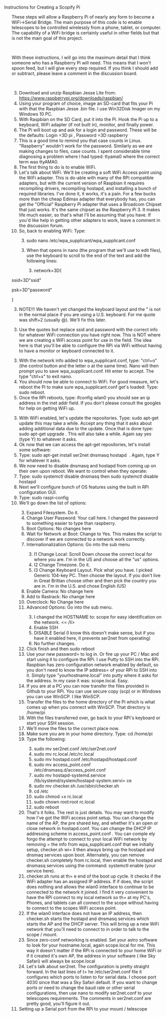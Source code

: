 

<html xmlns:o=3D"urn:schemas-microsoft-com:office:office"
xmlns:dt=3D"uuid:C2F41010-65B3-11d1-A29F-00AA00C14882"
xmlns=3D"http://www.w3.org/TR/REC-html40">

<head>
<meta http-equiv=3DContent-Type content=3D"text/html; charset=3Dutf-8">
<meta name=3DProgId content=3DOneNote.File>
<meta name=3DGenerator content=3D"Microsoft OneNote 15">
<link id=3DMain-File rel=3DMain-File href=3DNewSection2.htm>
<link rel=3DFile-List href=3D"NewSection2_files/filelist.xml">
</head>

<body lang=3Den-US style=3D'font-family:Calibri;font-size:11.0pt'>

<div style=3D'direction:ltr;border-width:100%'>

<div style=3D'direction:ltr;margin-top:0in;margin-left:0in;width:7.6375in'>

<div style=3D'direction:ltr;margin-top:0in;margin-left:.0333in;width:4.5805=
in'>

<p style=3D'margin:0in;font-family:"Calibri Light";font-size:20.0pt'>Instructions
for Creating a Scopify Pi</p>

</div>

<div style=3D'direction:ltr;margin-top:.0388in;margin-left:.0333in;width:2.=
3861in'>

</div>

<div style=3D'direction:ltr;margin-top:.4305in;margin-left:0in;width:7.6375in'>

<ul style=3D'margin-left:.0326in;direction:ltr;unicode-bidi:embed;margin-top:
 0in;margin-bottom:0in'>
 <p style=3D'margin:0in;font-family:Calibri;font-size:11.0pt'>These steps will
 allow a Raspberry Pi of nearly any form to become a WiFi-&gt;Serial Bridge.
 The main purpose of this code is to enable telescopes to be controlled
 wirelessly from a phone, tablet, or computer. The capability of a WiFi bridge
 is certainly useful in other fields but that is not the main goal of this
 project.</p>
 <p style=3D'margin:0in;font-family:Calibri;font-size:11.0pt'>&nbsp;</p>
 <p style=3D'margin:0in;font-family:Calibri;font-size:11.0pt'>With these
 instructions, I will go into the maximum detail that I think someone who has a
 Raspberry Pi will need. This means that I won't spoon feed, but I will give
 every step required. If you think I should add or subtract, please leave a
 comment in the discussion board.</p>
 <p style=3D'margin:0in;font-family:Calibri;font-size:11.0pt'>&nbsp;</p>
 <ol type=3D1 style=3D'margin-left:.375in;direction:ltr;unicode-bidi:embed;
  margin-top:0in;margin-bottom:0in;font-family:Calibri;font-size:11.0pt;
  font-weight:normal;font-style:normal'>
  <li value=3D1 style=3D'margin-top:0;margin-bottom:0;vertical-align:middle'><span
      style=3D'font-family:Calibri;font-size:11.0pt;font-weight:normal;
      font-style:normal;font-family:Calibri;font-size:11.0pt'>Download and
      unzip Raspbian Jesse Lite from: </span><a
      href=3D"https://www.raspberrypi.org/downloads/raspbian/"><span
      style=3D'font-family:Calibri;font-size:11.0pt;font-family:Calibri;
      font-size:11.0pt'>https://www.raspberrypi.org/downloads/raspbian/</span></a><span
      style=3D'font-family:Calibri;font-size:11.0pt;font-weight:normal;
      font-style:normal;font-family:Calibri;font-size:11.0pt'> </span></li>
  <li style=3D'margin-top:0;margin-bottom:0;vertical-align:middle'><span
      style=3D'font-family:Calibri;font-size:11.0pt'>Using your program of
      choice, image an SD-card that fits your Pi with that the Raspbian Jesse
      .bin file. I use Win32Disk Imager on my Windows 10 PC.</span></li>
  <li style=3D'margin-top:0;margin-bottom:0;vertical-align:middle'><span
      style=3D'font-family:Calibri;font-size:11.0pt'>With Raspbian on the SD
      Card, put it into the Pi. Hook the Pi up to a keyboard, WiFi adapter (if
      not built in), monitor, and finally power.</span></li>
  <li style=3D'margin-top:0;margin-bottom:0;vertical-align:middle'><span
      style=3D'font-family:Calibri;font-size:11.0pt'>The Pi will boot up and ask
      for a login and password. These will be the defaults: Login =3D</span><span
      style=3D'font-family:Calibri;font-size:16.0pt'> pi</span><span
      style=3D'font-family:Calibri;font-size:11.0pt'> , Password =3D </span><span
      style=3D'font-family:Calibri;font-size:16.0pt'>raspberry</span></li>
  <li style=3D'margin-top:0;margin-bottom:0;vertical-align:middle'><span
      style=3D'font-family:Calibri;font-size:11.0pt'>This is a good time to
      remind you that case counts in Linux. &quot;Raspberry&quot; wouldn't work
      for the password. Similarly as we are making changes to files, case
      counts. I spent considerable time diagnosing a problem where I had typed:
      ttyama0 where the correct term was ttyAMA0. </span></li>
  <li style=3D'margin-top:0;margin-bottom:0;vertical-align:middle'><span
      style=3D'font-family:Calibri;font-size:11.0pt'>The first thing to do is to
      enable WiFi.</span></li>
  <li style=3D'margin-top:0;margin-bottom:0;vertical-align:middle'><span
      style=3D'font-family:Calibri;font-size:11.0pt'>Let's talk about WiFi. We'll
      be creating a soft WiFi Access point using the WiFi adapter. This is
      do-able with many of the RPi compatible adapters, but with the current
      version of Raspbian it requires recompiling drivers, recompiling hostapd,
      and installing a bunch of required libraries. I've done it, it works,
      it's a pain. For a few bucks more than the cheap Edimax adapter that
      everybody has, you can get the &quot;Official&quot; Raspberry Pi adapter
      that uses a Broadcom Chipset that just works. It's the same chipset as
      the Raspberry Pi 3. It makes life much easier, so that's what I'll be
      assuming that you have. If you'd like help in getting other adapters to
      work, leave a comment in the discussion forum.</span></li>
  <li style=3D'margin-top:0;margin-bottom:0;vertical-align:middle'><span
      style=3D'font-family:Calibri;font-size:11.0pt'>So, back to enabling WiFi:
      Type:</span></li>
  <ol type=3Da style=3D'margin-left:.375in;direction:ltr;unicode-bidi:embed;
   margin-top:0in;margin-bottom:0in;font-family:Calibri;font-size:16.0pt;
   font-weight:bold;font-style:normal'>
   <li value=3D1 style=3D'margin-top:0;margin-bottom:0;vertical-align:midde;
       font-weight:bold'><span style=3D'font-family:Calibri;font-size:16.0pt;
       font-weight:bold;font-style:normal;font-weight:bold;font-family:Calibri;
       font-size:16.0pt'>sudo nano /etc/wpa_supplicant/wpa_supplicant.conf</span></li>
  </ol>
  <ol type=3Da style=3D'margin-left:.375in;direction:ltr;unicode-bidi:embed;
   margin-top:0in;margin-bottom:0in;font-family:Calibri;font-size:11.0pt;
   font-weight:normal;font-style:normal'>
   <li value=3D2 style=3D'margin-top:0;margin-bottom:0;vertical-align:middle'><span
       style=3D'font-family:Calibri;font-size:11.0pt;font-weight:normal;
       font-style:normal;font-family:Calibri;font-size:11.0pt'>When that opens
       in nano (the program that we'll use to edit files), use the keyboard to
       scroll to the end of the text and add the following lines:</span></li>
   <ol type=3D1 style=3D'margin-left:.375in;direction:ltr;unicode-bidi:embed;
    margin-top:0in;margin-bottom:0in;font-family:Calibri;font-size:16.0pt;
    font-weight:bold;font-style:normal'>
    <li value=3D1 style=3D'margin-top:0;margin-bottom:0;vertical-align:middle;
        font-weight:bold'><span style=3D'font-family:Calibri;font-size:16.0pt;
        font-weight:bold;font-style:normal;font-weight:bold;font-family:Calibri;
        font-size:16.0pt'>network=3D{</span></li>
   </ol>
  </ol>
 </ol>
 <p style=3D'margin:0in;margin-left:1.5in;font-family:Calibri;font-size:16.0pt'><span
 style=3D'font-weight:bold'>ssid=3D&quot;ssid&quot;</span></p>
 <p style=3D'margin:0in;margin-left:1.5in;font-family:Calibri;font-size:16.0pt'><span
 style=3D'font-weight:bold'>psk=3D&quot;password&quot;</span></p>
 <p style=3D'margin:0in;margin-left:1.5in;font-family:Calibri;font-size:16.0pt'><span
 style=3D'font-weight:bold'>} </span></p>
 <ol type=3D1 style=3D'margin-left:1.125in;direction:ltr;unicode-bidi:embed;
  margin-top:0in;margin-bottom:0in;font-family:Calibri;font-size:16.0pt;
  font-weight:bold;font-style:normal'>
  <li value=3D2 style=3D'margin-top:0;margin-bottom:0;vertical-align:middle;
      font-weight:bold;color:#E84C22'><span style=3D'font-family:Calibri;
      font-size:16.0pt;font-weight:bold;font-style:normal;font-weight:bold;
      font-family:Calibri;font-size:16.0pt'>NOTE!!! We haven't yet changed
the
      keyboard layout and the &quot; is not in the normal place if you are
      using a U.S. keyboard. For me quote was shift+2 (usually @). We'll fix
      this later.</span></li>
 </ol>
 <ol type=3Di style=3D'margin-left:1.125in;direction:ltr;unicode-bidi:embed;
  margin-top:0in;margin-bottom:0in;font-family:Calibri;font-size:11.0pt;
  font-weight:normal;font-style:normal'>
  <li value=3D1 style=3D'margin-top:0;margin-bottom:0;vertical-align:middle'><span
      style=3D'font-family:Calibri;font-size:11.0pt;font-weight:normal;
      font-style:normal;font-family:Calibri;font-size:11.0pt'>Use the quotes
      but replace ssid and password with the correct info for whatever WiFi
      connection you have right now. This is NOT where we are creating a WiFi
      access point for use in the field. The idea here is that you'll be able
      to configure the RPi via WiFi without having to have a monitor or
      keyboard connected to it.</span></li>
 </ol>
 <ol type=3Da style=3D'margin-left:.75in;direction:ltr;unicode-bidi:embed;
  margin-top:0in;margin-bottom:0in;font-family:Calibri;font-size:11.0pt;
  font-weight:normal;font-style:normal'>
  <li value=3D3 style=3D'margin-top:0;margin-bottom:0;vertical-align:middle'><span
      style=3D'font-family:Calibri;font-size:11.0pt;font-weight:normal;
      font-style:normal;font-family:Calibri;font-size:11.0pt'>With the network
      info added to wpa_supplicant.conf, type: &quot;</span><span
      style=3D'font-family:Calibri;font-size:16.0pt;font-weight:bold;font-style:
      normal;font-weight:bold;font-family:Calibri;font-size:16.0pt'>ctrl+o</span><span
      style=3D'font-family:Calibri;font-size:11.0pt;font-weight:normal;
      font-style:normal;font-family:Calibri;font-size:11.0pt'>&quot; (the
      control button and the letter o at the same time). Nano will then prompt
      you to save wpa_supplicant.conf. Hit enter to accept. The type &quot;</span><span
      style=3D'font-family:Calibri;font-size:16.0pt;font-weight:bold;font-style:
      normal;font-weight:bold;font-family:Calibri;font-size:16.0pt'>ctrl+x</span><span
      style=3D'font-family:Calibri;font-size:11.0pt;font-weight:normal;
      font-style:normal;font-family:Calibri;font-size:11.0pt'>&quot; to exit
      nano.</span></li>
  <li style=3D'margin-top:0;margin-bottom:0;vertical-align:middle'><span
      style=3D'font-family:Calibri;font-size:11.0pt'>You should now be able to
      connect to WiFi. For good measure, let's reboot the Pi to make sure
      wpa_supplicant.conf get's loaded: Type:</span><span style=3D'font-weight:
      bold;font-family:Calibri;font-size:16.0pt'> sudo reboot</span><span
      style=3D'font-family:Calibri;font-size:11.0pt'>. </span></li>
  <li style=3D'margin-top:0;margin-bottom:0;vertical-align:middle'><span
      style=3D'font-family:Calibri;font-size:11.0pt'>Once the RPi reboots, type: </span><span
      style=3D'font-weight:bold;font-family:Calibri;font-size:16.0pt'>ifconfig
      wlan0 </span><span style=3D'font-family:Calibri;font-size:11.0pt'>you
      should see an ip address in the inet addr field. If you don't please
      consult the googles for help on getting WiFi up. </span></li>
 </ol>
 <ol type=3D1 style=3D'margin-left:.375in;direction:ltr;unicode-bidi:embed;
  margin-top:0in;margin-bottom:0in;font-family:Calibri;font-size:11.0pt;
  font-weight:normal;font-style:normal'>
  <li value=3D9 style=3D'margin-top:0;margin-bottom:0;vertical-align:middle'><span
      style=3D'font-family:Calibri;font-size:11.0pt;font-weight:normal;
      font-style:normal;font-family:Calibri;font-size:11.0pt'>With WiFi
      enabled, let's update the repositories. Type: </span><span
      style=3D'font-family:Calibri;font-size:16.0pt;font-weight:bold;font-style:
      normal;font-weight:bold;font-family:Calibri;font-size:16.0pt'>sudo
      apt-get update </span><span style=3D'font-family:Calibri;font-size:11.0pt;
      font-weight:normal;font-style:normal;font-family:Calibri;font-size:11.0pt'>this
      may take a while. Accept any thing that it asks about adding additional
      data due to the update. Once that is done type: </span><span
      style=3D'font-family:Calibri;font-size:16.0pt;font-weight:bold;font-style:
      normal;font-weight:bold;font-family:Calibri;font-size:16.0pt'>sudo
      apt-get upgrade</span><span style=3D'font-family:Calibri;font-size:11.0pt;
      font-weight:normal;font-style:normal;font-family:Calibri;font-size:11.0pt'>
      . This will also take a while. Again say yes (type Y) to whatever it
      asks.</span></li>
  <li style=3D'margin-top:0;margin-bottom:0;vertical-align:middle'><span style=3D'font-family:Calibri;font-size:11.0pt'>Ok now that we can access
      the apt-get repositories, let's install some software:</span></li>
  <li style=3D'margin-top:0;margin-bottom:0;vertical-align:middle'><span
      style=3D'font-family:Calibri;font-size:11.0pt'>Type:</span><span
      style=3D'font-weight:bold;font-family:Calibri;font-size:16.0pt'> sudo
      apt-get install ser2net dnsmasq hostapd</span><span style=3D'font-family:
      Calibri;font-size:11.0pt'><span style=3D'mso-spacerun:yes'>  </span>.
      Again, type Y for whatever it asks. </span></li>
  <li style=3D'margin-top:0;margin-bottom:0;vertical-align:middle'><span
      style=3D'font-family:Calibri;font-size:11.0pt'>We now need to disable
      dnsmasq and hostapd from coming up on their own upon reboot. We want to
      control when they operate:</span></li>
  <li style=3D'margin-top:0;margin-bottom:0;vertical-align:middle'><span
      style=3D'font-family:Calibri;font-size:11.0pt'>Type: </span><span
      style=3D'font-weight:bold;font-family:Calibri;font-size:16.0pt'>sudo
      systemctl disable dnsmasq </span><span style=3D'font-family:Calibri;
      font-size:11.0pt'>then </span><span style=3D'font-weight:bold;font-fa=
mily:
      Calibri;font-size:16.0pt'>sudo systemctl disable hostapd</span></li>
  <li style=3D'margin-top:0;margin-bottom:0;vertical-align:middle'><span
      style=3D'font-family:Calibri;font-size:11.0pt'>Next we'll configure 
 bunch
      of OS features using the built in RPi configuration GUI.</span></li>
  <li style=3D'margin-top:0;margin-bottom:0;vertical-align:middle'><span
      style=3D'font-family:Calibri;font-size:11.0pt'>Type: </span><span
      style=3D'font-weight:bold;font-family:Calibri;font-size:16.0pt'>sudo
      raspi-config</span></li>
  <li style=3D'margin-top:0;margin-bottom:0;vertical-align:middle'><span
      style=3D'font-family:Calibri;font-size:11.0pt'>We'll go down the list of
      options:</span></li>
  <ol type=3D1 style=3D'margin-left:.375in;direction:ltr;unicode-bidi:embed;
   margin-top:0in;margin-bottom:0in;font-family:Calibri;font-size:11.0pt;
   font-weight:normal;font-style:normal'>
   <li value=3D1 style=3D'margin-top:0;margin-bottom:0;vertical-align:middle'><span
       style=3D'font-family:Calibri;font-size:11.0pt;font-weight:normal;
       font-style:normal;font-family:Calibri;font-size:11.0pt'>Expand
       Filesystem. Do it.</span></li>
   <li style=3D'margin-top:0;margin-bottom:0;vertical-align:middle'><span
       style=3D'font-family:Calibri;font-size:11.0pt'>Change User Password: Your
       call here. I changed the password to something easier to type than
       raspberry.</span></li>
   <li style=3D'margin-top:0;margin-bottom:0;vertical-align:middle'><span
       style=3D'font-family:Calibri;font-size:11.0pt'>Boot Options: No changes
       here</span></li>
   <li style=3D'margin-top:0;margin-bottom:0;vertical-align:middle'><span
       style=3D'font-family:Calibri;font-size:11.0pt'>Wait for Network at Boot:
       Change to Yes. This makes the script to discover if we are connected to
       a network work correctly.</span></li>
   <li style=3D'margin-top:0;margin-bottom:0;vertical-align:middle'><span
       style=3D'font-family:Calibri;font-size:11.0pt'>Internationalization
       Options: Go into the sub menu</span></li>
   <ol type=3Di style=3D'margin-left:.375in;direction:ltr;unicode-bidi:embed;
    margin-top:0in;margin-bottom:0in;font-family:Calibri;font-size:11.0pt;
    font-weight:normal;font-style:normal'>
    <li value=3D1 style=3D'margin-top:0;margin-bottom:0;vertical-align:middle'><span
        style=3D'font-family:Calibri;font-size:11.0pt;font-weight:normal;
        font-style:normal;font-family:Calibri;font-size:11.0pt'>I1 Change
        Local: Scroll Down choose the correct local for where you are. I'm in
        the US and choose all the &quot;us&quot; options.</span></li>
    <li style=3D'margin-top:0;margin-bottom:0;vertical-align:middle'><span
        style=3D'font-family:Calibri;font-size:11.0pt'>I2 Change Timezone. Do it.</span></li>
    <li style=3D'margin-top:0;margin-bottom:0;vertical-align:middle'><span
        style=3D'font-family:Calibri;font-size:11.0pt'>I3 Change Keyboard Layout.
        Pick what you have. I picked Generic 104-key PC. Then choose the
        layout. If you don't live in Great Brittan choose other and then pick
        the country you are in. I'm in the U.S. and chose English (US)</span></li>
   </ol>
   <li style=3D'margin-top:0;margin-bottom:0;vertical-align:middle'><span
       style=3D'font-family:Calibri;font-size:11.0pt'>Enable Camera: No change
       here</span></li>
   <li style=3D'margin-top:0;margin-bottom:0;vertical-align:middle'><span
       style=3D'font-family:Calibri;font-size:11.0pt'>Add to Rastrack: No change
       here</span></li>
   <li style=3D'margin-top:0;margin-bottom:0;vertical-align:middle'><span
       style=3D'font-family:Calibri;font-size:11.0pt'>Overclock: No Change here</span></li>
   <li style=3D'margin-top:0;margin-bottom:0;vertical-align:middle'><span
       style=3D'font-family:Calibri;font-size:11.0pt'>Advanced Options: Go into
       the sub menu.</span></li>
   <ol type=3Di style=3D'margin-left:.375in;direction:ltr;unicode-bidi:embed;
    margin-top:0in;margin-bottom:0in;font-family:Calibri;font-size:11.0pt;
    font-weight:normal;font-style:normal'>
    <li value=3D1 style=3D'margin-top:0;margin-bottom:0;vertical-align:middle'><span
        style=3D'font-family:Calibri;font-size:11.0pt;font-weight:normal;
        font-style:normal;font-family:Calibri;font-size:11.0pt'>I changed the
        HOSTNAME to: scope for easy identification on the network. </span><=
/li>
    <li style=3D'margin-top:0;margin-bottom:0;vertical-align:middle'><span
        style=3D'font-family:Calibri;font-size:11.0pt'>Enable SSH </span></li>
    <li style=3D'margin-top:0;margin-bottom:0;vertical-align:middle'><span
        style=3D'font-weight:bold;font-family:Calibri;font-size:16.0pt'>DISABLE
        Serial</span><span style=3D'font-family:Calibri;font-size:11.0pt'> (I
        know this doesn't make sense, but if you have it enabled here, it
        prevents ser2net from operating)</span></li>
    <li style=3D'margin-top:0;margin-bottom:0;vertical-align:middle'><span
        style=3D'font-family:Calibri;font-size:11.0pt'>No further changes.</span></li>
   </ol>
   <li style=3D'margin-top:0;margin-bottom:0;vertical-align:middle'><span
       style=3D'font-family:Calibri;font-size:11.0pt'>Click finish and then </span><span
       style=3D'font-weight:bold;font-family:Calibri;font-size:16.0pt'>sudo
       reboot</span></li>
   <li style=3D'margin-top:0;margin-bottom:0;vertical-align:middle'><span
       style=3D'font-family:Calibri;font-size:11.0pt'>Use your new password=
 to
       log in. Or fire up your PC / Mac and start using it to configure the
       RPi. I use Putty to SSH into the RPi. Raspbian has zero configuration
       network enabled by default, so you don't need to know the IP address=
 of
       your RPi to SSH into it. Simply type &quot;yourhostname.local&quot; into
       putty where it asks for the address. In my case it was: scope.local.
       Easy. </span></li>
   <li style=3D'margin-top:0;margin-bottom:0;vertical-align:middle'><span
       style=3D'font-family:Calibri;font-size:11.0pt'>If you are at a PC you can
       now transfer the files provided in Github to your RPi. You can use
       secure copy (scp) or in Windows you can use WinSCP. I like WinSCP.</span></li>
   <li style=3D'margin-top:0;margin-bottom:0;vertical-align:middle'><span
       style=3D'font-family:Calibri;font-size:11.0pt'>Transfer the files to the
       home directory of the Pi which is what comes up when you connect with
       WinSCP. That directory is /home/pi </span></li>
   <li style=3D'margin-top:0;margin-bottom:0;vertical-align:middle'><span
       style=3D'font-family:Calibri;font-size:11.0pt'>With the files transferred
       over, go back to your RPi's keyboard or start your SSH session.</spa=
n></li>
   <li style=3D'margin-top:0;margin-bottom:0;vertical-align:middle'><span
       style=3D'font-family:Calibri;font-size:11.0pt'>We'll move the files to the
       correct place now.</span></li>
   <li style=3D'margin-top:0;margin-bottom:0;vertical-align:middle'><span
       style=3D'font-family:Calibri;font-size:11.0pt'>Make sure you are in your
       home directory. Type: </span><span style=3D'font-weight:bold;font-family:
       Calibri;font-size:16.0pt'>cd /home/pi</span></li>
   <li style=3D'margin-top:0;margin-bottom:0;vertical-align:middle'><span
       style=3D'font-family:Calibri;font-size:11.0pt'>Type the following: </span></li>
   <ol type=3Di style=3D'margin-left:.375in;direction:ltr;unicode-bidi:embed;
    margin-top:0in;margin-bottom:0in;font-family:Calibri;font-size:16.0pt;
    font-weight:bold;font-style:normal'>
    <li value=3D1 style=3D'margin-top:0;margin-bottom:0;vertical-align:middle;
        font-weight:bold'><span style=3D'font-family:Calibri;font-size:16.0pt;
        font-weight:bold;font-style:normal;font-weight:bold;font-family:Calibri;
        font-size:16.0pt'>sudo mv ser2net.conf /etc/ser2net.conf</span></li>
    <li style=3D'margin-top:0;margin-bottom:0;vertical-align:middle;font-weight:
        bold'><span style=3D'font-weight:bold;font-family:Calibri;font-size:16.0pt'>sudo
        mv rc.local /etc/rc.local</span></li>
    <li style=3D'margin-top:0;margin-bottom:0;vertical-align:middle;font-weight:
        bold'><span style=3D'font-weight:bold;font-family:Calibri;font-size:16.0pt'>sudo
        mv hostapd.conf /etc/hostapd/hostapd.conf</span></li>
    <li style=3D'margin-top:0;margin-bottom:0;vertical-align:middle;font-weight:
        bold'><span style=3D'font-weight:bold;font-family:Calibri;font-siz
:16.0pt'>sudo
        mv access_point.conf /etc/dnsmasq.d/access_point.conf</span></li>
    <li style=3D'margin-top:0;margin-bottom:0;vertical-align:middle;font-we=
ight:
        bold'><span style=3D'font-weight:bold;font-family:Calibri;font-size=
:16.0pt'>sudo
        mv hostapd-systemd.service /lib/systemd/system/hostapd-system.servi=
ce</span></li>
    <li style=3D'margin-top:0;margin-bottom:0;vertical-align:middle;font-we=
ight:
        bold'><span style=3D'font-weight:bold;font-family:Calibri;font-size=
:16.0pt'>sudo
        mv checker.sh /usr/sbin/checker.sh</span></li>
    <li style=3D'margin-top:0;margin-bottom:0;vertical-align:middle;font-weight:
        bold'><span style=3D'font-weight:bold;font-family:Calibri;font-size:16.0pt'>cd
        /etc</span></li>
    <li style=3D'margin-top:0;margin-bottom:0;vertical-align:middle;font-weight:
        bold'><span style=3D'font-weight:bold;font-family:Calibri;font-size:16.0pt'>sudo
        chmod +x rc.local</span></li>
    <li style=3D'margin-top:0;margin-bottom:0;vertical-align:middle;font-weight:
        bold'><span style=3D'font-weight:bold;font-family:Calibri;font-size:16.0pt'>sudo
        chown root:root rc.local </span></li>
    <li style=3D'margin-top:0;margin-bottom:0;vertical-align:middle;font-weight:
        bold'><span style=3D'font-weight:bold;font-family:Calibri;font-size:16.0pt'>sudo
        reboot</span></li>
   </ol>
   <li style=3D'margin-top:0;margin-bottom:0;vertical-align:middle'><span
       style=3D'font-family:Calibri;font-size:11.0pt'>That's it folks. The rest
       is just details. You may want to modify how I've got the WiFi access
       point setup. You can change the name of the AP, the pre shared key, and
       whether it's an open or close network in hostapd.conf. You can change
       the DHCP IP addressing scheme in access_point.conf . You can comple
ely
       forgo the attempt to connect to your local WiFi network by removing =
the
       info from wpa_supplicant.conf that we initially setup, checker.sh wi=
ll
       then always bring up the hostapd and dnsmaq services upon boot.
       Alternately, you can remove checker.sh completely from rc.local, then
       enable the hostapd and dnsmasq services using the command: systemctl
       enable (your service here).</span></li>
   <li style=3D'margin-top:0;margin-bottom:0;vertical-align:middle'><span
       style=3D'font-family:Calibri;font-size:11.0pt'>checker.sh runs at th=
e end
       of the boot up cycle. It checks if the WiFi adapter has an assigned IP
       address. If if does, the script does nothing and allows the wlan0
       interface to continue to be connected to the network it joined. I find
       it very convenient to have the RPi connect to my local network so th=
at
       my PC's, Phones, and tablets can all connect to the scope without having
       to connect to the scopes WiFi access point.</span></li>
   <li style=3D'margin-top:0;margin-bottom:0;vertical-align:middle'><span
       style=3D'font-family:Calibri;font-size:11.0pt'>If the wlan0 interface does
       not have an IP address, then checker.sh starts the hostapd and dnsmasq
       services which starts the AP and the DHCP server. This will bring up a
       new WiFi network that you'll need to connect to in order to talk to the
       scope / mount. </span></li>
   <li style=3D'margin-top:0;margin-bottom:0;vertical-align:middle'><span
       style=3D'font-family:Calibri;font-size:11.0pt'>Since zero-conf networking
       is enabled. Set your astro software to look for your hostname.local,
       again scope.local for me. This way it doesn't matter if the RPi is
       connected to your home WiFi or if it created it's own AP, the address in
       your software ( like Sky Safari) will always be scope.local</span></li>
   <li style=3D'margin-top:0;margin-bottom:0;vertical-align:middle'><span
       style=3D'font-family:Calibri;font-size:11.0pt'>Let's talk about ser2net.
       The configuration is pretty straight forward. In the last lines of t=
he
       /etc/ser2net.conf file it configures which ports to listen to for serial
       data. I choose port 4030 since that was a Sky Safari default. If you
       want to change ports or need to change the baud rate or other serial
       configurations, then use nano to modify ser2net.conf to your telescopes
       requirements. The comments in ser2net.conf are pretty good, you'll
       figure it out.</span></li>
  </ol>
  <li style=3D'margin-top:0;margin-bottom:0;vertical-align:middle'><span
      style=3D'font-weight:bold;font-family:Calibri;font-size:16.0pt;color:#5B9BD5'>Setting
      up a Serial port from the RPi to your mount / telescope</span><span
      style=3D'font-family:Calibri;font-size:11.0pt'><span
      style=3D'mso-spacerun:yes'>  </span></span></li>
 </ol>
</ul>

</div>

</div>

</div>

</body>

</html>
